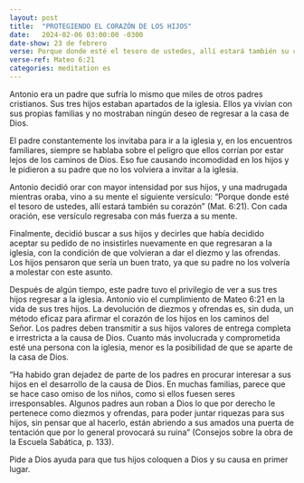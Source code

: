 ```yaml
---
layout: post
title:  "PROTEGIENDO EL CORAZÓN DE LOS HIJOS"
date:   2024-02-06 03:00:00 -0300
date-show: 23 de febrero
verse: Porque donde esté el tesoro de ustedes, allí estará también su corazón
verse-ref: Mateo 6:21
categories: meditation es
---
```


Antonio era un padre que sufría lo mismo que miles de otros padres cristianos. Sus tres hijos estaban apartados de la iglesia. Ellos ya vivían con sus propias familias y no mostraban ningún deseo de regresar a la casa de Dios.

El padre constantemente los invitaba para ir a la iglesia y, en los encuentros familiares, siempre se hablaba sobre el peligro que ellos corrían por estar lejos de los caminos de Dios. Eso fue causando incomodidad en los hijos y le pidieron a su padre que no los volviera a invitar a la iglesia.

Antonio decidió orar con mayor intensidad por sus hijos, y una madrugada mientras oraba, vino a su mente el siguiente versículo: “Porque donde esté el tesoro de ustedes, allí estará también su corazón” (Mat. 6:21). Con cada oración, ese versículo regresaba con más fuerza a su mente.

Finalmente, decidió buscar a sus hijos y decirles que había decidido aceptar su pedido de no insistirles nuevamente en que regresaran a la iglesia, con la condición de que volvieran a dar el diezmo y las ofrendas. Los hijos pensaron que sería un buen trato, ya que su padre no los volvería a molestar con este asunto.

Después de algún tiempo, este padre tuvo el privilegio de ver a sus tres hijos regresar a la iglesia. Antonio vio el cumplimiento de Mateo 6:21 en la vida de sus tres hijos. La devolución de diezmos y ofrendas es, sin duda, un método eficaz para afirmar el corazón de los hijos en los caminos del Señor. Los padres deben transmitir a sus hijos valores de entrega completa e irrestricta a la causa de Dios. Cuanto más involucrada y comprometida esté una persona con la iglesia, menor es la posibilidad de que se aparte de la casa de Dios.

“Ha habido gran dejadez de parte de los padres en procurar interesar a sus hijos en el desarrollo de la causa de Dios. En muchas familias, parece que se hace caso omiso de los niños, como si ellos fuesen seres irresponsables. Algunos padres aun roban a Dios lo que por derecho le pertenece como diezmos y ofrendas, para poder juntar riquezas para sus hijos, sin pensar que al hacerlo, están abriendo a sus amados una puerta de tentación que por lo general provocará su ruina” (Consejos sobre la obra de la Escuela Sabática, p. 133).

Pide a Dios ayuda para que tus hijos coloquen a Dios y su causa en primer lugar.
